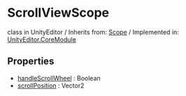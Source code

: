 # ScrollViewScope
class in UnityEditor
 / Inherits from: <a href="https://docs.unity3d.com/6000.2/Documentation/ScriptReference/Scope.html">Scope</a> / Implemented in: <a href="https://docs.unity3d.com/6000.2/Documentation/ScriptReference/UnityEditor.CoreModule.html">UnityEditor.CoreModule</a>

## Properties
- <a href="https://docs.unity3d.com/6000.2/Documentation/ScriptReference/ScrollViewScope-handleScrollWheel.html">handleScrollWheel</a> : Boolean
- <a href="https://docs.unity3d.com/6000.2/Documentation/ScriptReference/ScrollViewScope-scrollPosition.html">scrollPosition</a> : Vector2
